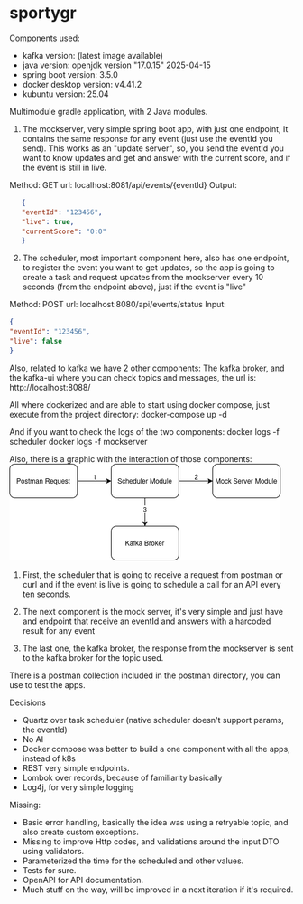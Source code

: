 # sportygr

Components used:
- kafka version: (latest image available)
- java version: openjdk version "17.0.15" 2025-04-15
- spring boot version: 3.5.0
- docker desktop version: v4.41.2
- kubuntu version: 25.04

Multimodule gradle application, with 2 Java modules.

1. The mockserver, very simple spring boot app, with just one endpoint,
It contains the same response for any event (just use the eventId you send).
This works as an "update server", so, you send the eventId you want to know updates
and get and answer with the current score, and if the event is still in live.

Method: GET
url: localhost:8081/api/events/{eventId}
Output: 
```json
   {
   "eventId": "123456",
   "live": true,
   "currentScore": "0:0"
   }
```

2. The scheduler, most important component here, also has one endpoint, to register
the event you want to get updates, so the app is going to create a task and request updates
from the mockserver every 10 seconds (from the endpoint above), just if the event is "live"

Method: POST
url: localhost:8080/api/events/status
Input:
```json
{
"eventId": "123456",
"live": false
}
```

Also, related to kafka we have 2 other components:
The kafka broker, and the kafka-ui where you can check topics and messages, the url is:
http://localhost:8088/

All where dockerized and are able to start using docker compose, just execute from the project directory:
docker-compose up -d

And if you want to check the logs of the two components:
docker logs -f scheduler
docker logs -f mockserver

Also, there is a graphic with the interaction of those components: 
![img.png](img.png)

1. First, the scheduler that is going to receive a request from postman or curl and if the event is live
is going to schedule a call for an API every ten seconds.

2. The next component is the mock server, it's very simple and just have and endpoint that receive an eventId
and answers with a harcoded result for any event

3. The last one, the kafka broker, the response from the mockserver is sent to the kafka broker for the topic used.

There is a postman collection included in the postman directory, you can use to test the apps.

Decisions
- Quartz over task scheduler (native scheduler doesn't support params, the eventId)
- No AI
- Docker compose was better to build a one component with all the apps, instead of k8s
- REST very simple endpoints.
- Lombok over records, because of familiarity basically
- Log4j, for very simple logging

Missing:
- Basic error handling, basically the idea was using a retryable topic, and also create custom exceptions.
- Missing to improve Http codes, and validations around the input DTO using validators.
- Parameterized the time for the scheduled and other values.
- Tests for sure.
- OpenAPI for API documentation.
- Much stuff on the way, will be improved in a next iteration if it's required.